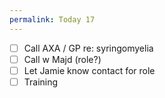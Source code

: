 ```yaml
---
permalink: Today 17
---
```

- [ ] Call AXA / GP re: syringomyelia 
- [ ] Call w Majd (role?) 
- [ ] Let Jamie know contact for role
- [ ] Training